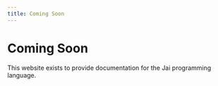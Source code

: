 ```yaml
---
title: Coming Soon
---
```


# Coming Soon

This website exists to provide documentation for the Jai programming language.


